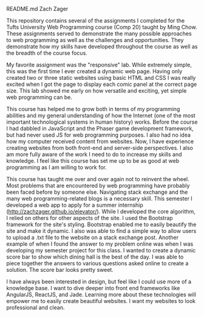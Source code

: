 README.md
Zach Zager

This repository contains several of the assignments I completed for the Tufts University Web Programming course (Comp 20) taught by Ming Chow. These assignments served to demonstrate the many possible approaches to web programming as well as the challenges and opportunities. They demonstrate how my skills have developed throughout the course as well as the breadth of the course focus.

My favorite assignment was the "responsive" lab. While extremely simple, this was the first time I ever created a dynamic web page. Having only created two or three static websites using basic HTML and CSS I was really excited when I got the page to display each comic panel at the correct page size. This lab showed me early on how versatile and exciting, yet simple web programming can be.

This course has helped me to grow both in terms of my programming abilities and my general understanding of how the Internet (one of the most important technological systems in human history) works. Before the course I had dabbled in JavaScript and the Phaser game development framework, but had never used JS for web programming purposes. I also had no idea how my computer received content from websites. Now, I have experience creating websites from both front-end and server-side perspectives. I also am more fully aware of the work I need to do to increase my skills and knowledge. I feel like this course has set me up to be as good at web programming as I am willing to work for.

This course has taught me over and over again not to reinvent the wheel. Most problems that are encountered by web programming have probably been faced before by someone else. Navigating stack exchange and the many web programming-related blogs is a necessary skill. This semester I developed a web app to apply for a summer internship (http://zachzager.github.io/elevator/). While I developed the core algorithm, I relied on others for other aspects of the site. I used the Bootstrap framework for the site's styling. Bootstrap enabled me to easily beautify the site and make it dynamic. I also was able to find a simple way to allow users to upload a .txt file to the website on a stack exchange post. Another example of when I found the answer to my problem online was when I was developing my semester project for this class. I wanted to create a dynamic score bar to show which dining hall is the best of the day. I was able to piece together the answers to various questions asked online to create a solution. The score bar looks pretty sweet.

I have always been interested in design, but feel like I could use more of a knowledge base. I want to dive deeper into front end frameworks like AngularJS, ReactJS, and Jade. Learning more about these technologies will empower me to easily create beautiful websites. I want my websites to look professional and clean.


